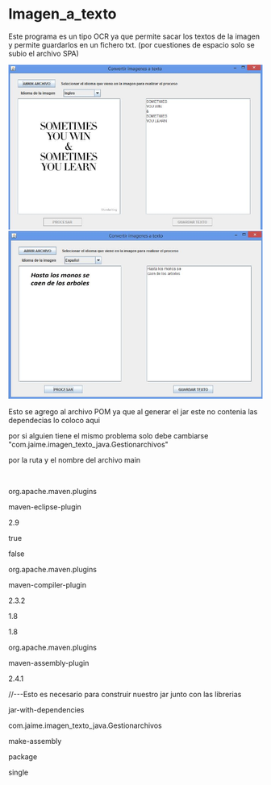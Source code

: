 # Imagen_a_texto
Este programa es un tipo OCR ya que permite sacar los textos de la imagen y permite guardarlos en un fichero txt. (por cuestiones de espacio solo se subio el archivo SPA)

<img src="https://github.com/ringostarr-jaime/Imagen_a_texto/blob/main/eng.JPG" width="650" >
</br>
<img src="https://github.com/ringostarr-jaime/Imagen_a_texto/blob/main/spa.JPG" width="650" >
<br/>
<p>Esto se agrego al archivo POM ya que al generar el jar este no contenia las dependecias lo coloco aqui </p>
<p>por si alguien tiene el mismo problema solo debe cambiarse  "<mainClass>com.jaime.imagen_texto_java.Gestionarchivos</mainClass>"</p>
<p>por la ruta y el nombre del archivo main</p>
<br/> 
 <p>   <plugins>  </p>         
         <p>   <plugin></p>
           <p>     <groupId>org.apache.maven.plugins</groupId></p>
           <p>     <artifactId>maven-eclipse-plugin</artifactId></p>
            <p>    <version>2.9</version></p>
            <p>    <configuration></p>
           <p>         <downloadSources>true</downloadSources></p>
           <p>         <downloadJavadocs>false</downloadJavadocs></p>
           <p>     </configuration></p>
           <p> </plugin>           </p>
          <p>  <plugin></p>
          <p>      <groupId>org.apache.maven.plugins</groupId></p>
          <p>      <artifactId>maven-compiler-plugin</artifactId></p>
           <p>     <version>2.3.2</version></p>
           <p>     <configuration>       </p>       
           <p>         <source>1.8</source></p>
           <p>         <target>1.8</target></p>
           <p>     </configuration></p>
          <p>  </plugin>           </p>  
          <p>  <plugin>           </p>     
              <p>  <groupId>org.apache.maven.plugins</groupId></p>
              <p>  <artifactId>maven-assembly-plugin</artifactId></p>
              <p>  <version>2.4.1</version></p>
               <p> <configuration>      </p>  
               <p>      //---Esto es necesario para construir nuestro jar junto con las librerias    </p>
                 <p>   <descriptorRefs></p>
                 <p>       <descriptorRef>jar-with-dependencies</descriptorRef></p>
                 <p>   </descriptorRefs>           </p>
                <p>    <archive></p>
                 <p>       <manifest></p>
                 <p>           <mainClass>com.jaime.imagen_texto_java.Gestionarchivos</mainClass></p>
                <p>        </manifest></p>
               <p>     </archive></p>
              <p>  </configuration></p>
             <p>   <executions></p>
                 <p>   <execution></p>
                  <p>      <id>make-assembly</id></p>
                  <p>      <phase>package</phase> </p>
                  <p>      <goals></p>
                   <p>         <goal>single</goal></p>
                   <p>     </goals></p>
                 <p>   </execution></p>
               <p> </executions>       </p>          
            <p></plugin>          </p>        
        <p></plugins></p>
<br/> 
